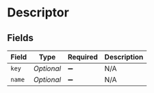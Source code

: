 # Descriptor


## Fields

| Field              | Type               | Required           | Description        |
| ------------------ | ------------------ | ------------------ | ------------------ |
| `key`              | *Optional<String>* | :heavy_minus_sign: | N/A                |
| `name`             | *Optional<String>* | :heavy_minus_sign: | N/A                |